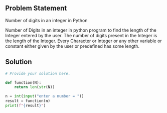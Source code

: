## Problem Statement 

Number of digits in an integer in Python

Number of Digits in an integer in python program to find the length of the Integer entered by the user. The number of digits present in the Integer is the length of the Integer. Every Character or Integer or any other variable or constant either given by the user or predefined has some length.

## Solution

```python
# Provide your solution here.

def function(N):
    return len(str(N))

n = int(input("enter a number = "))
result = function(n)
print(f"{result}")
